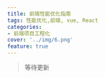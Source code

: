 ```yaml
---
title: 前端性能优化指南
tags: 性能优化,前端, vue, React
categories:
- 前端项目工程化
cover: '../img/6.png'
feature: true
---
```


>等待更新





